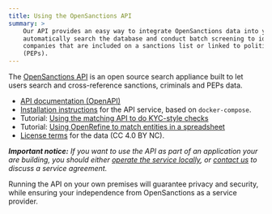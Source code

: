 ```yaml
---
title: Using the OpenSanctions API
summary: >
    Our API provides an easy way to integrate OpenSanctions data into your workflow. You can
    automatically search the database and conduct batch screening to identify people or
    companies that are included on a sanctions list or linked to politically exposed persons
    (PEPs).
---
```


The [OpenSanctions API](https://api.opensanctions.org/) is an open source search appliance built to let users search and cross-reference sanctions, criminals and PEPs data.

* [API documentation (OpenAPI)](https://api.opensanctions.org/)
* [Installation instructions](https://github.com/opensanctions/yente/blob/main/README.md) for the API service, based on `docker-compose`.
* Tutorial: [Using the matching API to do KYC-style checks](/articles/2022-02-01-matching-api/)
* Tutorial: [Using OpenRefine to match entities in a spreadsheet](/articles/2022-01-10-openrefine-reconciliation/)
* [License terms](/licensing/) for the data (CC 4.0 BY NC).

***Important notice:** If you want to use the API as part of an application your are building, you should either [operate the service locally](/docs/self-hosted/), or [contact us](/contact/) to discuss a service agreement.*

Running the API on your own premises will guarantee privacy and security, while ensuring your independence from OpenSanctions as a service provider.

